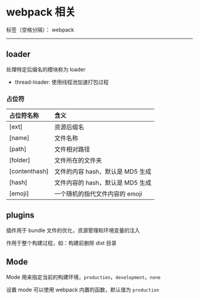 # webpack 相关

标签（空格分隔）： webpack

---

## loader

处理特定后缀名的模块称为 loader

- thread-loader: 使用线程池加速打包过程

### 占位符

| 占位符名称    | 含义                             |
| :------------ | :------------------------------- |
| [ext]         | 资源后缀名                       |
| [name]        | 文件名称                         |
| [path]        | 文件相对路径                     |
| [folder]      | 文件所在的文件夹                 |
| [contenthash] | 文件的内容 hash，默认是 MD5 生成 |
| [hash]        | 文件内容的 hash，默认是 MD5 生成 |
| [emoji]       | 一个随机的指代文件内容的 emoji   |

## plugins

插件用于 bundle 文件的优化，资源管理和环境变量的注入

作用于整个构建过程，如：构建前删除 dist 目录

## Mode

Mode 用来指定当前的构建环境，`production`，`development`，`none`

设置 mode 可以使用 webpack 内置的函数，默认值为 `production`
